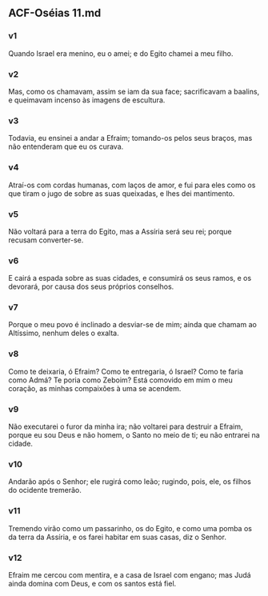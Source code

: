 ## ACF-Oséias 11.md
### v1
 Quando Israel era menino, eu o amei; e do Egito chamei a meu filho.
### v2
 Mas, como os chamavam, assim se iam da sua face; sacrificavam a baalins, e queimavam incenso às imagens de escultura.
### v3
 Todavia, eu ensinei a andar a Efraim; tomando-os pelos seus braços, mas não entenderam que eu os curava.
### v4
 Atraí-os com cordas humanas, com laços de amor, e fui para eles como os que tiram o jugo de sobre as suas queixadas, e lhes dei mantimento.
### v5
 Não voltará para a terra do Egito, mas a Assíria será seu rei; porque recusam converter-se.
### v6
 E cairá a espada sobre as suas cidades, e consumirá os seus ramos, e os devorará, por causa dos seus próprios conselhos.
### v7
 Porque o meu povo é inclinado a desviar-se de mim; ainda que chamam ao Altíssimo, nenhum deles o exalta.
### v8
 Como te deixaria, ó Efraim? Como te entregaria, ó Israel? Como te faria como Admá? Te poria como Zeboim? Está comovido em mim o meu coração, as minhas compaixões à uma se acendem.
### v9
 Não executarei o furor da minha ira; não voltarei para destruir a Efraim, porque eu sou Deus e não homem, o Santo no meio de ti; eu não entrarei na cidade.
### v10
 Andarão após o Senhor; ele rugirá como leão; rugindo, pois, ele, os filhos do ocidente tremerão.
### v11
 Tremendo virão como um passarinho, os do Egito, e como uma pomba os da terra da Assíria, e os farei habitar em suas casas, diz o Senhor.
### v12
 Efraim me cercou com mentira, e a casa de Israel com engano; mas Judá ainda domina com Deus, e com os santos está fiel.
